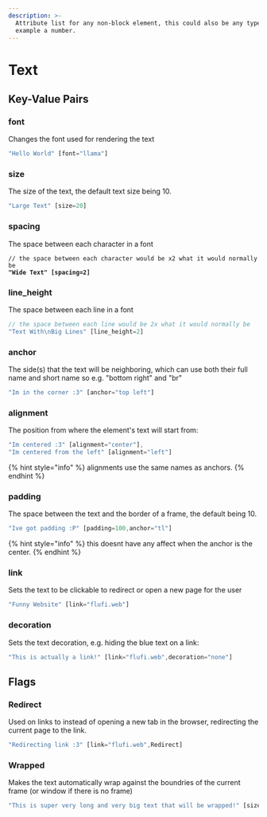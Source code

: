 ```yaml
---
description: >-
  Attribute list for any non-block element, this could also be any type, for
  example a number.
---
```


# Text

## Key-Value Pairs

### font

Changes the font used for rendering the text

```javascript
"Hello World" [font="llama"]
```

### size

The size of the text, the default text size being 10.

```javascript
"Large Text" [size=20]
```

### spacing

The space between each character in a font

<pre class="language-javascript"><code class="lang-javascript">// the space between each character would be x2 what it would normally be
<strong>"Wide Text" [spacing=2]
</strong></code></pre>

### line\_height

The space between each line in a font

```javascript
// the space between each line would be 2x what it would normally be
"Text With\nBig Lines" [line_height=2]
```

### anchor

The side(s) that the text will be neighboring, which can use both their full name and short name so e.g. "bottom right" and "br"

```javascript
"Im in the corner :3" [anchor="top left"]
```

### alignment

The position from where the element's text will start from:

```javascript
"Im centered :3" [alignment="center"],
"Im centered from the left" [alignment="left"]
```

{% hint style="info" %}
alignments use the same names as anchors.
{% endhint %}

### padding

The space between the text and the border of a frame, the default being 10.

```javascript
"Ive got padding :P" [padding=100,anchor="tl"]
```

{% hint style="info" %}
this doesnt have any affect when the anchor is the center.
{% endhint %}

### link

Sets the text to be clickable to redirect or open a new page for the user

```javascript
"Funny Website" [link="flufi.web"]
```

### decoration

Sets the text decoration, e.g. hiding the blue text on a link:

```javascript
"This is actually a link!" [link="flufi.web",decoration="none"]
```

## Flags

### Redirect

Used on links to instead of opening a new tab in the browser, redirecting the current page to the link.

```javascript
"Redirecting link :3" [link="flufi.web",Redirect]
```

### Wrapped

Makes the text automatically wrap against the boundries of the current frame (or window if there is no frame)

```javascript
"This is super very long and very big text that will be wrapped!" [size=50,Wrapped]
```
